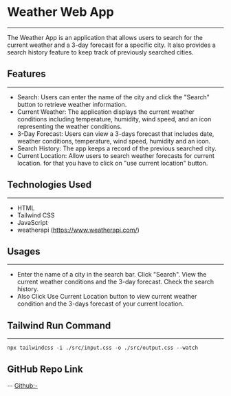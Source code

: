 # Weather Web App

---

The Weather App is an application that allows users to search for the current weather and a 3-day forecast for a specific city. It also provides a search history feature to keep track of previously searched cities.

## Features

---

- Search: Users can enter the name of the city and click the "Search" button to retrieve weather information.
- Current Weather: The application displays the current weather conditions including temperature, humidity, wind speed, and an icon representing the weather conditions.
- 3-Day Forecast: Users can view a 3-days forecast that includes date, weather conditions, temperature, wind speed, humidity and an icon.
- Search History: The app keeps a record of the previous searched city.
- Current Location: Allow users to search weather forecasts for current location. for that you have to click on "use current location" button.

## Technologies Used

---

- HTML
- Tailwind CSS
- JavaScript
- weatherapi (https://www.weatherapi.com/)

## Usages

---

- Enter the name of a city in the search bar. Click "Search". View the current weather conditions and the 3-day forecast. Check the search history.
- Also Click Use Current Location button to view current weather condition and the 3-days forecast of your current location.

## Tailwind Run Command

---

```
npx tailwindcss -i ./src/input.css -o ./src/output.css --watch
```

## GitHub Repo Link

--
[Github:-](https://github.com/abhishek-Roy22/WeatherApp-assignment)
